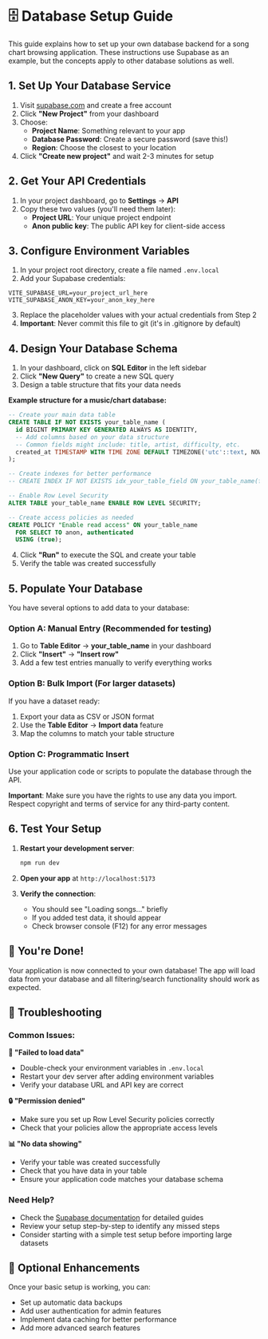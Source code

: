 # 🗄️ Database Setup Guide

This guide explains how to set up your own database backend for a song chart browsing application. These instructions use Supabase as an example, but the concepts apply to other database solutions as well.

## 1. Set Up Your Database Service

1. Visit [supabase.com](https://supabase.com) and create a free account
2. Click **"New Project"** from your dashboard
3. Choose:
   - **Project Name**: Something relevant to your app
   - **Database Password**: Create a secure password (save this!)
   - **Region**: Choose the closest to your location
4. Click **"Create new project"** and wait 2-3 minutes for setup

## 2. Get Your API Credentials

1. In your project dashboard, go to **Settings** → **API**
2. Copy these two values (you'll need them later):
   - **Project URL**: Your unique project endpoint
   - **Anon public key**: The public API key for client-side access

## 3. Configure Environment Variables

1. In your project root directory, create a file named `.env.local`
2. Add your Supabase credentials:

```env
VITE_SUPABASE_URL=your_project_url_here
VITE_SUPABASE_ANON_KEY=your_anon_key_here
```

3. Replace the placeholder values with your actual credentials from Step 2
4. **Important**: Never commit this file to git (it's in .gitignore by default)

## 4. Design Your Database Schema

1. In your dashboard, click on **SQL Editor** in the left sidebar
2. Click **"New Query"** to create a new SQL query
3. Design a table structure that fits your data needs

**Example structure for a music/chart database:**
```sql
-- Create your main data table
CREATE TABLE IF NOT EXISTS your_table_name (
  id BIGINT PRIMARY KEY GENERATED ALWAYS AS IDENTITY,
  -- Add columns based on your data structure
  -- Common fields might include: title, artist, difficulty, etc.
  created_at TIMESTAMP WITH TIME ZONE DEFAULT TIMEZONE('utc'::text, NOW())
);

-- Create indexes for better performance
-- CREATE INDEX IF NOT EXISTS idx_your_table_field ON your_table_name(field_name);

-- Enable Row Level Security
ALTER TABLE your_table_name ENABLE ROW LEVEL SECURITY;

-- Create access policies as needed
CREATE POLICY "Enable read access" ON your_table_name
  FOR SELECT TO anon, authenticated
  USING (true);
```

4. Click **"Run"** to execute the SQL and create your table
5. Verify the table was created successfully

## 5. Populate Your Database

You have several options to add data to your database:

### Option A: Manual Entry (Recommended for testing)
1. Go to **Table Editor** → **your_table_name** in your dashboard
2. Click **"Insert"** → **"Insert row"**
3. Add a few test entries manually to verify everything works

### Option B: Bulk Import (For larger datasets)
If you have a dataset ready:
1. Export your data as CSV or JSON format
2. Use the **Table Editor** → **Import data** feature
3. Map the columns to match your table structure

### Option C: Programmatic Insert
Use your application code or scripts to populate the database through the API.

**Important**: Make sure you have the rights to use any data you import. Respect copyright and terms of service for any third-party content.

## 6. Test Your Setup

1. **Restart your development server**:
   ```bash
   npm run dev
   ```

2. **Open your app** at `http://localhost:5173`

3. **Verify the connection**:
   - You should see "Loading songs..." briefly
   - If you added test data, it should appear
   - Check browser console (F12) for any error messages

## 🎉 You're Done!

Your application is now connected to your own database! The app will load data from your database and all filtering/search functionality should work as expected.

## 🔧 Troubleshooting

### Common Issues:

**🚫 "Failed to load data"**
- Double-check your environment variables in `.env.local`
- Restart your dev server after adding environment variables
- Verify your database URL and API key are correct

**🔒 "Permission denied"**
- Make sure you set up Row Level Security policies correctly
- Check that your policies allow the appropriate access levels

**📊 "No data showing"**
- Verify your table was created successfully
- Check that you have data in your table
- Ensure your application code matches your database schema

### Need Help?
- Check the [Supabase documentation](https://supabase.com/docs) for detailed guides
- Review your setup step-by-step to identify any missed steps
- Consider starting with a simple test setup before importing large datasets

## 🚀 Optional Enhancements

Once your basic setup is working, you can:
- Set up automatic data backups
- Add user authentication for admin features
- Implement data caching for better performance
- Add more advanced search features 